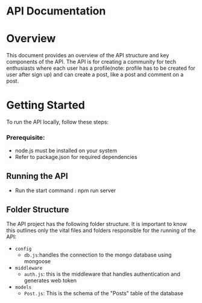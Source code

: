 # API Documentation
# Overview
This document provides an overview of the API structure and key components of the API. The API is for creating a community for tech enthusiasts where each user has a profile(note: profile has to be created for user after sign up) and can create a post, like a post and comment on a post.
# Getting Started
To run the API locally, follow these steps:
### Prerequisite:
- node.js must be installed on your system
- Refer to package.json for required dependencies</li>
## Running the API
- Run the start command : npm run server
## Folder Structure

The API project has the following folder structure. It is important to know this outlines only the vital files and folders responsible for the running of the API: 
- `config`
  - `db.js`:handles the connection to the mongo database using mongoose
- `middleware`
  - `auth.js`: this is the middleware that handles authentication and generates web token
- `models`
  - `Post.js`: This is the schema of the "Posts" table of the database
  

<!-- ## `manage.py`
The `manage.py` file is the main entry point and it holds all the command to be performed on the server. It initializes the sqlite3 connection and starts the HTTP server.

## `views.py`

The `views.py` folder contains HTTP request handler functions for managing Person resources. It includes functions for creating, retrieving, updating, and deleting Person objects.

- `person_list`: Creates a new Person.
- `person_detail`: Retrieves a Person by id, updates an existing person and also deletes a person by id

The `models.py` folder defines the data structure for a Person and provides database-related functionality.

- `Person`: Represents a Person resource.

## Conclusion

This documentation provides an overview of the structure and key components of the API. For more detailed information on each component and their functions, refer to the corresponding source code files in the repository. -->
